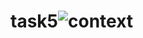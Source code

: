 # task5![context](https://user-images.githubusercontent.com/98103532/156222566-bdd5bdf6-5416-40a8-beb9-97a8ca78de72.png)
